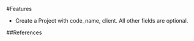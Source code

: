 #Features




* Create a Project with code_name, client. All other fields are optional.



##References